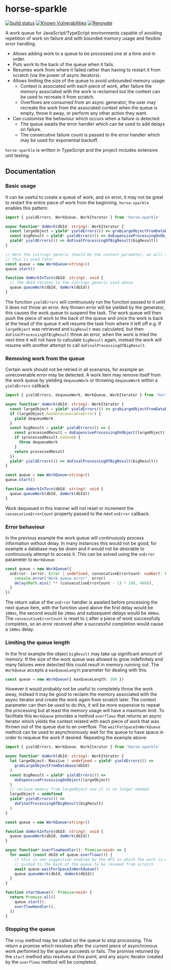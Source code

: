 # horse-sparkle

[![build status](https://circleci.com/gh/insidewhy/horse-sparkle.png?style=shield)](https://circleci.com/gh/insidewhy/horse-sparkle)
[![Known Vulnerabilities](https://snyk.io/test/github/insidewhy/horse-sparkle/badge.svg)](https://snyk.io/test/github/insidewhy/horse-sparkle)
[![Renovate](https://img.shields.io/badge/renovate-enabled-brightgreen.svg)](https://renovatebot.com)

A work queue for JavaScript/TypeScript environments capable of avoiding repetition of work on failure and with bounded memory usage and flexible error handling.

- Allows adding work to a queue to be processed one at a time and in order.
- Puts work to the back of the queue when it fails.
- Resumes work from where it failed rather than having to restart it from scratch (via the power of async iterators).
- Allows limiting the size of the queue to avoid unbounded memory usage:
  - Context is associated with each piece of work, after failure the memory associated with the work is reclaimed but the context can be used to recreate it from scratch.
  - Overflows are consumed from an async generator, the user may recreate the work from the associated context when the queue is empty, throw it away, or perform any other action they want.
- Can customise the behaviour which occurs when a failure is detected:
  - The queue awaits the error handler which can be used to add delays on failure.
  - The consecutive failure count is passed to the error handler which may be used for exponential backoff.

`horse-sparkle` is written in TypeScript and the project includes extensive unit testing.

## Documentation

### Basic usage

It can be useful to create a queue of work, and on error, it may not be great to restart the entire piece of work from the beginning.
`horse-sparkle` enables this pattern:

```typescript
import { yieldErrors, WorkQueue, WorkIterator } from 'horse-sparkle'

async function* doWork(dbId: string): WorkIterator {
  const largeObject = yield* yieldErrors(() => grabLargeObjectFromDatabase(dbId))
  const bigResult = yield* yieldErrors(() => doExpensiveProcessingOnObject(largeObject))
  yield* yieldErrors(() => doFinalProcessingOfBigResult(bigResult))
}

// Here the <string> generic should be the context parameter, we will see how
// this is used later
const queue = new WorkQueue<string>()
queue.start()

function doWorkInTurn(dbId: string): void {
  // The dbId relates to the <string> generic used above
  queue.queueWork(dbId, doWork(dbId))
}
```

The function `yieldErrors` will continuously run the function passed to it until it does not throw an error.
Any thrown error will be yielded by the generator, this causes the work queue to suspend the task.
The work queue will then push the piece of work to the back of the queue and once the work is back at the head of the queue it will resume the task from where it left off e.g.
If `largeObject` was retrieved and `bigResult` was calculated, but then `doFinalProcessingOfBigResult` threw an error, when the work is tried the next time it will not have to calculate `bigResult` again, instead the work will resume with another attempt to call `doFinalProcessingOfBigResult`.

### Removing work from the queue

Certain work should not be retried in all scenarios, for example an unrecoverable error may be detected.
A work item may remove itself from the work queue by yielding `dequeueWork` or throwing `dequeueWork` within a `yieldErrors` callback.

```typescript
import { yieldErrors, dequeueWork, WorkQueue, WorkIterator } from 'horse-sparkle'

async function* doWork(dbId: string): WorkIterator {
  const largeObject = yield* yieldErrors(() => grabLargeObjectFromDatabase(dbId))
  if (largeObject.hasUnrecoverableError) {
    yield dequeueWork
  }
  const bigResult = yield* yieldErrors(() => {
    const processedResult = doExpensiveProcessingOnObject(largeObject)
    if (processedResult.noGood) {
      throw dequeueWork
    }
    return processedResult
  })
  yield* yieldErrors(() => doFinalProcessingOfBigResult(bigResult))
}

const queue = new WorkQueue<string>()
queue.start()

function doWorkInTurn(dbId: string): void {
  queue.queueWork(dbId, doWork(dbId))
}
```

Work dequeued in this manner will not reset or increment the `consecutiveErrorCount` property passed to the next `onError` callback.

### Error behaviour

In the previous example the work queue will continuously process information without delay.
In many instances this would not be good, for example a database may be down and it would not be desirable to continuously attempt to access it.
This can be solved using the `onError` parameter to `WorkQueue`:

```typescript
const queue = new WorkQueue({
  onError: (error: Error | undefined, consecutiveErrorCount: number): Promise<void> => {
    console.error("Work queue error", error)
    delay(Math.min(2 ** (consecutiveErrorCount - 1) * 100, 400)),
  }
})
```

The return value of the `onError` handler is awaited before processing the next queue item, with the function used above the first delay would be `100ms`, the second would be `200ms` and subsequent delays would be `400ms`.
The `consecutiveErrorCount` is reset to `1` after a piece of work successfully completes, so an error received after a successful completion would cause a `100ms` delay.

### Limiting the queue length

In the first example the object `bigResult` may take up significant amount of memory.
If the size of the work queue was allowed to grow indefinitely and many failures were detected this could result in memory running out.
The `WorkQueue` accepts a `maxQueueLength` parameter for dealing with this.

```typescript
const queue = new WorkQueue({ maxQueueLength: 100 })
```

However it would probably not be useful to completely throw the work away, instead it may be good to reclaim the memory associated with the async iterator and create the work again from scratch later.
The context parameter can then be used to do this, it will be more expensive to repeat the processing but at least the memory usage will have a maximum limit.
To facilitate this `WorkQueue` provides a method `overflows` that returns an async iterator which yields the context related with each piece of work that was thrown out of the queue due to an overflow.
The `waitForSpaceInWorkQueue` method can be used to asynchronously wait for the queue to have space in order to requeue the work if desired.
Repeating the example above:

```typescript
import { yieldErrors, WorkQueue, WorkIterator } from 'horse-sparkle'

async function* doWork(dbId: string): WorkIterator {
  let largeObject: Massive | undefined = yield* yieldErrors(() =>
    grabLargeObjectFromDatabase(dbId)
  )
  const bigResult = yield* yieldErrors(() =>
    doExpensiveProcessingOnObject(largeObject)
  )
  // reclaim memory from largeObject now it is no longer needed
  largeObject = undefined
  yield* yieldErrors(() =>
    doFinalProcessingOfBigResult(bigResult)
  )
}

const queue = new WorkQueue<string>()

function doWorkInTurn(dbId: string): void {
  queue.queueWork(dbId, doWork(dbId))
}

async function* overflowHandler(): Promise<void> => {
  for await (const dbId of queue.overflows()) {
    // this is one suggestion enabled by the API in which the work is eventually
    // pushed to the back of the queue to be resumed from scratch
    await queue.waitForSpaceInWorkQueue()
    queue.queueWork(dbId, doWork(dbId))
  }
}

function startQueue(): Promise<void> {
  return Promise.all([
    queue.start(),
    overflowHandler(),
  ])
}
```

### Stopping the queue

The `stop` method may be called on the queue to stop processing.
This return a promise which resolves after the current piece of asynchronous work performed by the queue succeeds or fails.
The promise returned by the `start` method also resolves at this point, and any async iterator created by the `overflows` method will be completed.
